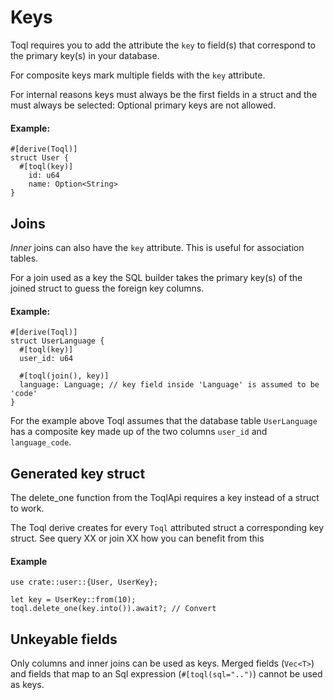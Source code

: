# Keys
Toql requires you to add the attribute the `key` to field(s) that correspond to the primary key(s) in your database.

For composite keys mark multiple fields with the `key` attribute.

For internal reasons keys must always be the first fields in a struct and the must always be selected: Optional primary keys are not allowed.

#### Example:
```struct
#[derive(Toql)]
struct User {
  #[toql(key)]
	id: u64
	name: Option<String>
}
```


## Joins
*Inner* joins can also have the `key` attribute. This is useful for association tables.

For a join used as a key the SQL builder takes the primary key(s) of the joined struct to guess the foreign key columns.

#### Example:
```struct
#[derive(Toql)]
struct UserLanguage {
  #[toql(key)] 
  user_id: u64

  #[toql(join(), key)]  
  language: Language; // key field inside 'Language' is assumed to be 'code'
}
```
For the example above Toql assumes that the database table `UserLanguage`  has a composite key made up of the two columns `user_id` and `language_code`.

## Generated key struct
The delete_one function from the ToqlApi requires a key instead of a struct to work.

The Toql derive creates for every `Toql` attributed struct a corresponding key struct. 
See query XX or join XX how you can benefit from this



#### Example
```
use crate::user::{User, UserKey};

let key = UserKey::from(10);
toql.delete_one(key.into()).await?; // Convert 
```

## Unkeyable fields
Only columns and inner joins can be used as keys. Merged fields (`Vec<T>`) and fields that map to an Sql expression (`#[toql(sql="..")`) cannot be used as keys.
